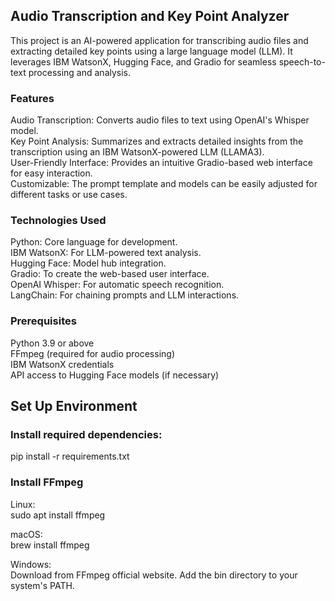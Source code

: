 ## Audio Transcription and Key Point Analyzer </br>
This project is an AI-powered application for transcribing audio files and extracting detailed key points using a large language model (LLM). It leverages IBM WatsonX, Hugging Face, and Gradio for seamless speech-to-text processing and analysis.

### Features </br>
Audio Transcription: Converts audio files to text using OpenAI's Whisper model. </br>
Key Point Analysis: Summarizes and extracts detailed insights from the transcription using an IBM WatsonX-powered LLM (LLAMA3). </br>
User-Friendly Interface: Provides an intuitive Gradio-based web interface for easy interaction. </br>
Customizable: The prompt template and models can be easily adjusted for different tasks or use cases. </br>

### Technologies Used </br>
Python: Core language for development. </br>
IBM WatsonX: For LLM-powered text analysis. </br>
Hugging Face: Model hub integration. </br>
Gradio: To create the web-based user interface. </br>
OpenAI Whisper: For automatic speech recognition. </br>
LangChain: For chaining prompts and LLM interactions. </br>

### Prerequisites </br>
Python 3.9 or above </br>
FFmpeg (required for audio processing) </br>
IBM WatsonX credentials </br>
API access to Hugging Face models (if necessary) </br>


## Set Up Environment

### Install required dependencies:
pip install -r requirements.txt


### Install FFmpeg

Linux: </br>
sudo apt install ffmpeg

macOS: </br>
brew install ffmpeg

Windows: </br>
Download from FFmpeg official website.
Add the bin directory to your system's PATH.
